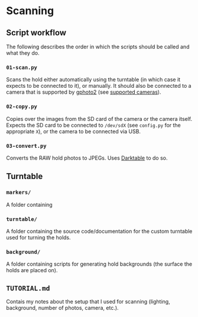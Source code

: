 # Scanning

## Script workflow
The following describes the order in which the scripts should be called and what they do.

### `01-scan.py`
Scans the hold either automatically using the turntable (in which case it expects to be connected to it), or manually. It should also be connected to a camera that is supported by [gphoto2](http://gphoto.org/) (see [supported cameras](http://gphoto.org/proj/libgphoto2/support.php)).

### `02-copy.py`
Copies over the images from the SD card of the camera or the camera itself. Expects the SD card to be connected to `/dev/sdX` (see `config.py` for the appropriate `X`), or the camera to be connected via USB.

### `03-convert.py`
Converts the RAW hold photos to JPEGs. Uses [Darktable](https://www.darktable.org/) to do so.

## Turntable

### `markers/`
A folder containing

### `turntable/`
A folder containing the source code/documentation for the custom turntable used for turning the holds.

### `background/`
A folder containing scripts for generating hold backgrounds (the surface the holds are placed on).

## `TUTORIAL.md`
Contais my notes about the setup that I used for scanning (lighting, background, number of photos, camera, etc.).
